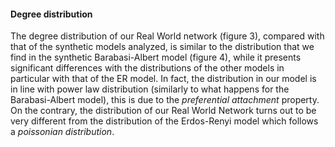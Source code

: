 #### Degree distribution

The degree distribution of our Real World network (figure 3), compared with that of the synthetic models analyzed, is similar to the distribution that we find in the synthetic Barabasi-Albert model (figure 4), while it presents significant differences with the distributions of the other models in particular with that of the ER model.
In fact, the distribution in our model is in line with power law distribution (similarly to what happens for the Barabasi-Albert model), this is due to the *preferential attachment* property.
On the contrary, the distribution of our Real World Network turns out to be very different from the distribution of the Erdos-Renyi model which follows a *poissonian distribution*.
